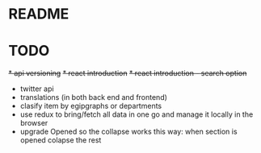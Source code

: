 # README

# TODO

~~* api versioning~~
~~* react introduction~~
~~* react introduction - search option~~
* twitter api
* translations (in both back end and frontend)
* clasify item by egipgraphs or departments
* use redux to bring/fetch all data in one go and manage it locally in the browser
* upgrade Opened so the collapse works this way: when section is opened colapse the rest
